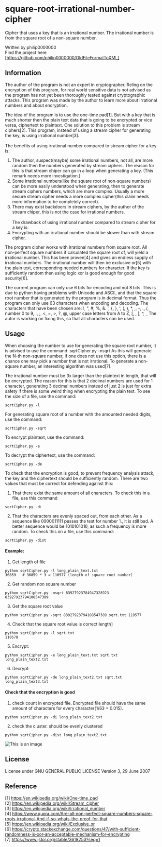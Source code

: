 # square-root-irrational-number-cipher

Cipher that uses a key that is an irrational number. The irrational number is from the square root of a non-square number.

Written by philip0000000 <br>
Find the project here [https://github.com/philip0000000/OldFileFormatToXML]

## Information

The author of the program is not an expert in cryptographer. Reling on the encryption of this program, for real world sensitive data is not advised as the program has not yet been thoroughly tested against cryptographic attacks. This program was made by the author to learn more about irrational numbers and about encryption.

The idea of the program is to use the one-time pad[1]. But with a key that is much shorter then the plain text data that is going to be encrypted or vice versa, ciphertext to plaintext. One solution to this problem is stream ciphers[2]. This program, instead of using a stream cipher for generating the key, is using irrational number[3]. <br> <br>
The benefits of using irrational number compared to stream cipher for a key is:
1. The author, suspect(maybe) some irrational numbers, not all, are more random then the numbers generated by stream ciphers. The reason for this is that stream chiper can go in a loop when generating a key. (This remark needs more investigation.)
2. Some irrational numbers(like the square root of non-square numbers) can be more easily understood when generating, then to generate stream ciphers numbers, which are more complex. Usually a more secure stream cipher needs a more complex cipher(this claim needs more information to be completely correct).
3. There may exist backdoors in stream ciphers, by the author of the stream chiper, this is not the case for irrational numbers. <br> <br>
The drawback of using irrational number compared to stream cipher for a key is: <br>
1. Encrypting with an irrational number should be slower than with stream cipher.

The program cipher works with irrational numbers from square root. All non-perfect square numbers if calculated the square root of, will yield a irrational number. This has been proven[4] and gives an endless supply of irrational numbers. The irrational number will then be exclusive or[5] with the plain text, corresponding needed numbers for character. If the key is sufficiently random then using logic xor is good enough for good security[6].

The current program can only use 6 bits for encoding and not 8 bits. This is due to python having problems with Unicode and ASCII, and that the square root number that is generated by the program is in decimal format.
Thus the program can only use 63 characters when encoding and decoding. The characters that have been chosen are: !, ", #, %, &. ', {, }, ', (, ), *, ,, -, ., /, number 0 to 9, :, ;, <, =, >, ?, @, upper case letters from A to Z, [, \, ], ^, _
The autor is working on fixing this, so that all characters can be used.

## Usage

When choosing the number to use for generating the square root number, it is advised to use the command:
sqrtCipher.py -nsqrt
As this will generate the N-th non-square number, if one does not use this option, there is a chance one may pick a number that is not irrational. To generate a non-square number, an interesting algorithm was used[7].

The irrational number must be 3x larger than the plaintext in length, that will be encrypted. The reason for this is that 2 decimal numbers are used for 1 character, generating 3 decimal numbers instead of just 2 is just for extra safety if there is some weird thing when encrypting the plain text. To see the size of a file, use the command:
```
sqrtCipher.py -l
```

For generating square root of a number with the amounted needed digits, use the command:
```
sqrtCipher.py -sqrt
```

To encrypt plaintext, use the command:
```
sqrtCipher.py -e
```

To decrypt the ciphertext, use the command:
```
sqrtCipher.py -de
```

To check that the encryption is good, to prevent frequency analysis attack, the key and the ciphertext should be sufficiently random. There are two values that must be correct for defending against this:
1. That there exist the same amount of all characters. To check this in a file, use this command:
```
sqrtCipher.py -di
```
2. That the characters are evenly spaced out, from each other. As a sequence like 0000011111 passes the test for number 1., it is still bad. A better sequence would be 1010101010, as such a frequency is more random. To check this on a file, use this command:
```
sqrtCipher.py -dist
```

#### Example:
1. Get length of file
```
python sqrtCipher.py -l long_plain_text.txt
36859   # 36859 * 3 = 110577 (length of square root number)
```
2. Get random non square number
```
python sqrtCipher.py -nsqrt 83927923784947328923
83927923794108547389
```
3. Get the square root value
```
python sqrtCipher.py -sqrt 83927923794108547389 sqrt.txt 110577
```
4. Check that the square root value is correct length]
```
python sqrtCipher.py -l sqrt.txt
110578
```

5. Encrypt:
```
python sqrtCipher.py -e long_plain_text.txt sqrt.txt long_plain_text2.txt
```
6. Decrypt:
```
python sqrtCipher.py -de long_plain_text2.txt sqrt.txt long_plain_text3.txt
```

#### Check that the encryption is good
1. check count in encrypted file. Encrypted file should have the same amount of characters for every character(1/63 = 0.015).
```
python sqrtCipher.py -di long_plain_text2.txt
```
2. check the cluster. should be evenly clustered
```
python sqrtCipher.py -dist long_plain_text2.txt
```

![This is an image]([https://myoctocat.com/assets/images/base-octocat.svg](https://raw.githubusercontent.com/philip0000000/square-root-irrational-number-cipher/main/example.jpg))

## License

License under GNU GENERAL PUBLIC LICENSE Version 3, 29 June 2007

## Reference

[1] https://en.wikipedia.org/wiki/One-time_pad <br>
[2] https://en.wikipedia.org/wiki/Stream_cipher <br>
[3] https://en.wikipedia.org/wiki/Irrational_number <br>
[4] https://www.quora.com/Are-all-non-perfect-square-numbers-square-roots-irrational-And-if-so-whats-the-proof-for-that <br>
[5] https://en.wikipedia.org/wiki/Exclusive_or <br>
[6] https://crypto.stackexchange.com/questions/47/with-sufficient-randomness-is-xor-an-acceptable-mechanism-for-encrypting <br>
[7] https://www.jstor.org/stable/3618253?seq=1 <br>

